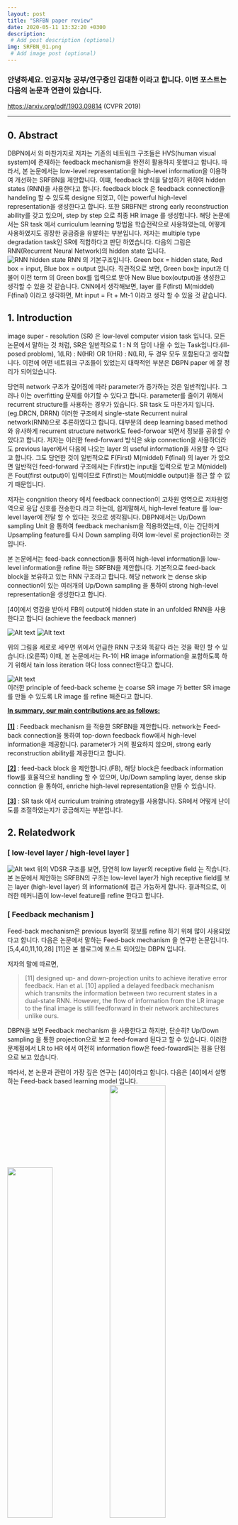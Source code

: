 ```yaml
---
layout: post
title: "SRFBN paper review"
date: 2020-05-11 13:32:20 +0300
description: 
 # Add post description (optional)
img: SRFBN_01.png
 # Add image post (optional)
---
```


### <strong> 안녕하세요. 인공지능 공부/연구중인 김대한 이라고 합니다. 이번 포스트는 다음의 논문과 연관이 있습니다.</strong>
https://arxiv.org/pdf/1903.09814 (CVPR 2019)

<hr>

## 0. Abstract
DBPN에서 와 마찬가지로 저자는 기존의 네트워크 구조들은 HVS(human visual system)에 존재하는 feedback mechanism을 완전히 활용하지 못했다고 합니다. 따라서, 본 논문에서는 low-level representation을 high-level information을 이용하여 개선하는 SRFBN을 제안합니다. 이떄, feedback 방식을 달성하기 위하여 hidden states (RNN)을 사용한다고 합니다. feedback block 은 feedback connection을 handeling 할 수 있도록 designe 되었고, 이는 powerful high-level representation을 생성한다고 합니다. 또한 SRBFN은 strong early reconstruction ability를 갖고 있으며, step by step 으로 최종 HR image 를 생성합니다. 해당 논문에서는 SR task 에서 curriculum learning 방법을 학습전략으로 사용하였는데, 어떻게 사용하였지도 굉장한 궁금증을 유발하는 부분입니다. 저자는 multiple type degradation task인 SR에 적합하다고 판단 하였습니다.
다음의 그림은 RNN(Recurrent Neural Network)의 hidden state 입니다.<br>
![RNN hidden state](/assets/img/SRFBN/SRFBN_02.png)
RNN 의 기본구조입니다. Green box = hidden state, Red box = input, Blue box = output 입니다.
직관적으로 보면, Green box는 input과 더불어 이전 term 의 Green box를 입력으로 받아 New Blue box(output)을 생성한고 생각할 수 있을 것 같습니다. CNN에서 생각해보면, layer 를 F(first) M(middel) F(final) 이라고 생각하면, Mt input = Ft + Mt-1 이라고 생각 할 수 있을 것 같습니다.

## 1. Introduction
image super - resolution (SR) 은 low-level computer vision task 입니다. 모든 논문에서 말하는 것 처럼, SR은 일반적으로 1 : N 의 답이 나올 수 있는 Task입니다.(ill-posed problom), 1(LR) : N(HR) OR 1(HR) : N(LR), 두 경우 모두 포함된다고 생각합니다. 
이전에 어떤 네트워크 구조들이 있었는지 대략적인 부분은 DBPN paper 에 잘 정리가 되어있습니다.

당연히 network 구조가 깊어짐에 따라 parameter가 증가하는 것은 일반적입니다. 그러나 이는 overfitting 문제를 야기할 수 있다고 합니다.
parameter를 줄이기 위해서 recurrent structure를 사용하는 경우가 있습니다. SR task 도 마찬가지 입니다. (eg.DRCN, DRRN) 이러한 구조에서 single-state Recurrent nuiral network(RNN)으로 추론하였다고 합니다. 대부분의 deep learning based method와 유사하게 recurrent structure network도 feed-forwoar 되면서 정보를 공유할 수 있다고 합니다. 저자는 이러한 feed-forward 방식은 skip connection을 사용하더라도 previous layer에서 다음에 나오는 layer 의 useful information을 사용할 수 없다고 합니다. 그도 당연한 것이 일번적으로 F(First) M(middel) F(final) 의 layer 가 있으면 일반적인 feed-forward 구조에서는 F(first)는 input을 입력으로 받고 M(middel)은 Fout(first output)이 입력이므로 F(first)는 Mout(middle output)을 접근 할 수 없기 때문입니다.

저자는 congnition theory 에서 feedback connection이 고차원 영역으로 저차원영역으로 응답 신호를 전송한다.라고 하는데, 쉽게말해서, high-level feature 를 low-level layer에 전달 할 수 있다는 것으로 생각됩니다. DBPN에서는 Up/Down sampling Unit 을 통하여 feedback mechanism을 적용하였는데, 이는 간단하게 Upsampling feature를 다시 Down sampling 하여 low-level 로 projection하는 것입니다.

본 논문에서는 feed-back connection을 통하여 high-level information을 low-level information을 refine 하는 SRFBN을 제안합니다. 기본적으로 feed-back block을 보유하고 있는 RNN 구조라고 합니다. 해당 network 는 dense skip connection이 있는 여러개의 Up/Down sampling 을 통하여 strong high-level representation을 생성한다고 합니다.

[40]에서 영감을 받아서 FB의 output에 hidden state in an unfolded RNN을 사용한다고 합니다 (achieve the feedback manner)

![Alt text](../assets/img/SRFBN/SRFBN_03.png)
![Alt text](../assets/img/SRFBN/SRFBN_04.png)

위의 그림을 세로로 세우면 위에서 언급한 RNN 구조와 똑같다 라는 것을 확인 할 수 있습니다.(오른쪽) 이때, 본 논문에서는 Ft-1이 HR image information을 포함하도록 하기 위해서 tain loss iteration 마다 loss connect한다고 합니다.

![Alt text](../assets/img/SRFBN_01.png)<br>
이러한 principle of feed-back scheme 는 coarse SR image 가 better SR image 를 만들 수 있도록  LR image 를 refine 해준다고 합니다.

**<u>In summary, our main contributions are as follows:</u>**<br><br>
**<u>[1]</u>** : Feedback mechanism 을 적용한 SRFBN을 제안합니다. network는 Feed-back connection을 통하여 top-down feedback flow에서 high-level information을 제공합니다. parameter가 거의 필요하지 않으며, strong early reconstruction ability를 제공한다고 합니다.<br>

**<u>[2]</u>** : feed-back block 을 제안합니다.(FB), 해당 block은 feedback information flow를 효율적으로 
handling 할 수 있으며, Up/Down sampling layer, dense skip connction 을 통하여, enriche high-level representation을 만들 수 있습니다. <br>

**<u>[3]</u>** : SR task 에서 curriculum training strategy를 사용합니다. SR에서 어떻게 난이도를 조절하였는지가 궁금해지는 부분입니다.

## 2. Relatedwork

### [ low-level layer / high-level layer ]
![Alt text](../assets/img/SRFBN/SRFBN_05.png)
위의 VDSR 구조를 보면, 당연히 low layer의 receptive field 는 작습니다. 본 논문에서 제안하는 SRFBN의 구조는 low-level layer가 high receptive field를 보는 layer (high-level layer) 의 information에 접근 가능하게 합니다. 결과적으로, 이러한 메커니즘이 low-level feature를 refine 한다고 합니다.

### [ Feedback mechanism ]
Feed-back mechanism은 previous layer의 정보를 refine 하기 위해 많이 사용되었다고 합니다. 다음은 논문에서 말하는 Feed-back mechanism 을 연구한 논문입니다. [5,4,40,11,10,28] [11]은 본 블로그에 포스트 되어있는 DBPN 입니다.

저자의 말에 따르면, 
<blockquote> [11] designed up- and down-projection units to achieve iterative error feedback. Han et al. [10] applied a delayed feedback mechanism which transmits the information between two recurrent states in a dual-state RNN. However, the flow of information from the LR image to the final image is still feedforward in their network architectures unlike ours. </blockquote>
DBPN을 보면 Feedback mechanism 을 사용한다고 하지만, 단순히? Up/Down sampling 을 통한 projection으로 보고 feed-foward 된다고 할 수 있습니다. 이러한 문제점에서 LR to HR 에서 여전히 information flow은 feed-foward되는 점을 단점으로 보고 있습니다.

따라서, 본 논문과 관련이 가장 깊은 연구는 [40]이라고 합니다. 다음은 [40]에서 설명하는 Feed-back based learning model 입니다.
<img src="../assets/img/SRFBN/SRFBN_06.png" width="45%" height ="45%">
<img src="../assets/img/SRFBN/SRFBN_07.png" width="50%" height ="50%"><br>

저자는 상단우측 그림에 표시된 ConvLSTM을 사용하지만, SRFBN의 module(Feedback block(FB)) 로써 정교하게 설계하겠다고 합니다. 뒤에서 살펴보겠지만, ConvLSTM보다 SR에 적합하다는 것을 실험적으로 증명한다고 합니다.

### [ Curriculum learning ]
<img src="../assets/img/SRFBN/SRFBN_08.png" width="80%" height ="80%"><br>
위의 그림으로 직관적으로 보자면, 학습대상의 난이도를 점점 높여간다는 것이 Curriculum learning의 기초입니다. 그림은 shapre recognition인데, 쉬운 sample 로는 정확한 원, 정사각형을 사용하고, hard 한 샘플로는 직사각형,타원을 사용합니다.
해당 논문에서는 non-convex에서 질좋은 local-minima를 찾기 위한 방법으로 소개 되고 있고, 이는 빠른 converge speed와 안정성의 이점을 가져온다고 볼 수 있을 것 같습니다. 특히, SR은 학습이 불안정한 Task 중에 하나이며, Adam optimizer를 사용하는게 대부분입니다. 이런점에서 curriculum learning이 SR domain에 적합하다고 볼 수 있다고 생각됩니다.

이와 같은 학습전략을 SR Task 에 적용한다고 합니다. Curriculum learning 에서는 쉬운 sample 을 정의하는 방법으로 2가지를 제시한 것으로 알고 있습니다. (1) 노이즈의 개수로 판단. (2) 가우시안 분포의 바운더리에서 margin 거리를 사용하는 것입니다. margin 거리가 가까울 수록 쉽고, margin 거리가 멀수록 어렵다고 합니다.

SR task 에서는 LR -> HR 로 non-linear mapping하는 것인데, HR에 noise가 있다던지 뭔가 LR하고 조금이라도 비슷해지면 당연히 easy sample 이 될 것이라고 생각합니다. 본 논문에서도 easy sample 로 HR(noise)을 사용했다고 합니다.

## 3. FeedBack Network for Image SR
Two requirements are contained in a feedback system : <br>
**<u>(1) iterativeness</u>** <br>
**<u>(2) rerouting the output of the system to correct the input in each loop</u>**
<br>
이러한, iterative cause-and-effect process 는 논문의 principle of feedback scheme 을 achieve 하는데 도움을 준다고 합니다. 논문의 feed-back scheme 를 achieve 하는데 필요한 <u>세 가지 부분</u>이 있는데, 다음과 같습니다.<br>

**<u> (1) tying the loss at each iteration (to force the network to reconstruct an SR image at each iteration and thus allow the hidden state to carry a notion of high-level information) </u>** <br>
**<u> (2) using recurrent structure (to achieve iterative process)</u>**<br>
**<u> (3) providing an LR input at each iteration (to ensure the availability of low-level information, which is needed to be refined) </u>** <br>

여기서 보면, *loss tying, *recurrent structure, *providing LR input 이 눈에 띄는데, 이는 쉽게말해서, 논문에서 제안한 네트워크가 SR task에서 잘 작동할 수 있도록 하기 위해서 필요한 부분을 나열한 것입니다.<br>
(1)loss typing 은 Hidden state를 H라고 하면, Ht-1이 온전히 Ht-1 information을 low-level feature로 전달하려면 그 부분에서 loss를 묶어 weight가 갱신되지 않게 해야 한다. 로 이해 될 수 있을 것같습니다.( 저의 관점에서 보이는 것은 그렇습니다.)<br>
(2)저자는 논문에서 RNN의 직관에 동의하는 것으로 보아 사용하는 것이 당연해 보입니다. 또한, 논문에서 제안하는 feed-back mechansim을 달성하기 위한 방법입니다.<br>
(3) iteration 마다 LR input을 providing 하는데, 이는 LR에 대한 정보를 잃지 않으면서, refine된 것들을 전달하기 위함으로 보여집니다.<br>

### [ Network structure ]

![Alt text](../assets/img/SRFBN/SRFBN_10.png)<br>

앞전에 봤던 그림입니다. 구조를 보시면, t=1 ~ t=T까지 반복할 수 있습니다. 바로 전 확인한 것과 같이 loss tying으로 온전한 hidden state를 전달한다고 합니다. 그냥 간단하게, t=1에서 output을 그대로 t=2로 전달하기 위해서 loss tying 하는 것이라고 생각하시면 될 것 같습니다. 저자는 network를 three part로 나누었습니다.<br>
**<u>(part 01) LRFB</u>** <br>
![Alt text](../assets/img/SRFBN/SRFBN_11.png)<br>

**<u>(part 02) FB</u>** <br>
![Alt text](../assets/img/SRFBN/SRFBN_12.png)<br>

**<u>(part 03) RB</u>** <br>
![Alt text](../assets/img/SRFBN/SRFBN_13.png)<br>
![Alt text](../assets/img/SRFBN/SRFBN_14.png)<br>

수식이 너무나 간단하고 그림과 같이 본다면 직관적으로 보이기 때문에 어려움은 없는 것 같습니다. LR image residual 에서는 bilinear upsample kernel 을 사용했다고 합니다. 이전에 저자가 설명한 대로 LR input의 information을 넘겨주기 위해 residual 을 사용한다고 하였으므로 Deconv를 사용하지 않은 이유가 설명이 되는 것 같습니다.


### [ Feedback block(FB) ]

![Alt text](../assets/img/SRFBN/SRFBN_15.png)<br>

Feedback block(FB) 에는 G projection group sequence 를 포함하며, 사이사이에 dense skip connection 이 포함되어 있습니다. G projection group 에는 Up/Down sampling 이 포함되어 있다고 합니다.<br>

위의 FB에서 이전 출력과 현재 입력은 concat 됩니다. concat 후 Conv(1,m)을 이용하여 이전 출력과 현재 입력을 refine 합니다.
이는 수식적으로 다음과 같고 나머지 수식들도 그림과 함께 보면 이해하기 편할 것 같습니다.<br>
![Alt text](../assets/img/SRFBN/SRFBN_16.png)<br>
![Alt text](../assets/img/SRFBN/SRFBN_17.png)<br>
![Alt text](../assets/img/SRFBN/SRFBN_18.png)<br>
![Alt text](../assets/img/SRFBN/SRFBN_19.png)<br>

결과적으로 output은 바로 위의 그림과 같은데, 논문에서는 feature fusion이라고 표현하고 있습니다. 쉽게 말해서, HR space 는 HR space 끼리, LR space 는 LR space 끼리 연산을 하겠다는 것으로 볼 수 있을 것 같습니다.

### [ Curriculum learning strategy ]

loss 는 다음과 같이 L1 loss 에 curriculum learning을 사용한 것으로 보여집니다.
detail 한 정보는 논문에서 확인하시기 바랍니다.

![Alt text](/assets/img/SRFBN/SRFBN_09.png)<br>

### [ Implementation details ]

실제 implementated code 가 있긴하지만, 직접 해보실 분들은 참고하시면 될 것 같습니다.<br>
(1) activation fuction = PReLU <br>
(2) scale factor 2 : Conv(k,m)  Deconv(k,m) --> k=6 (stride=2, padding=2)<br>
(3) scale factor 3 : Conv(k,m)  Deconv(k,m) --> k=7 (stride=3, padding=2)<br>
(4) scale factor 4 : Conv(k,m)  Deconv(k,m) --> k=8 (stride=4, padding=2)<br>


## 4. Experimental Result

### [ Experiment preveiw ]

training dataset = DIV2K, Flicker2K <br>
benchmark = Set5, Set14, B100, Urban100, Manga109<br>
이전 network와 동등비교 하기 위하여 Y(luminance) channel 에서 만 evaluation 합니다. <br>

Degradation models : BD / DN 에서의 evaluation도 진행합니다.<br>
BD : HR image --> + Gaussian blur(7x7) --> + downsampling<br>
DN : HR image --> + downsampling --> + Gaussian noise(30 level)<br>

input patch size 는 다음과 같습니다. patch size 를 왜 아래와 같이 설정하였는지는 설명이 되어 있지않은데, 아무래도 patch size 또한 hyperparameter 로써 찾은 것으로 생각됩니다.<br>
![Alt text](/assets/img/SRFBN/SRFBN_20.png)<br>

### [ Experimente T,G]

![Alt text](/assets/img/SRFBN/SRFBN_21.png)<br>

위의 실험은 T,G 의 관계성을 파악하기 위해서 하였습니다. 결과적으로 반복횟수(T)와 projection group (G)는 많을 수록 좋다. 가 결론입니다. 그러나, T의 상승에 따른 성능변화가 G의 상승에 따른 성능변화보다 뚜렷한 것으로 보아 반복횟수(T)가 성능에 더 많은 영향을 미치는 것으로 볼 수 있을 것 같습니다.

### [ Experimente Feed-forward/ Feed-back ]

![Alt text](/assets/img/SRFBN/SRFBN_22.png)<br>
![Alt text](/assets/img/SRFBN/SRFBN_23.png)<br>

본 논문에서 제안한 방식에서, loss disconnecting (all iteration except the last one) 하는 것으로 feed-back --> feed-forward 하여 실험하였다고 합니다.<br>
Table 2에 SRFBN-L-FF 가 그에 해당하는 것이고, SRFBN-L은 논문에서 제안한 방식입니다. Table2와 Figure5에서는 four iteration으로 4개의 intermediate output을 생성하고 해당 output의 PSNR을 계산하는 방식으로 실험하였습니다.
결과적으로 모든 layer에서 feed-forward 보다 나은 PSNR값을 보여 줬으며, 여기서 주목할 점은 low-level 로 갈수록 성능 향상폭이 크다는 것입니다. 즉, 논문에서 말하고자 하는 low-level feature를 더 잘 생성한다. 라는 것을 증명하는 부분으로 볼 수 있습니다. 또한, feed-back feature map 에는 feed-forward 보다 negative value 가 많은 것으로 보아 input image의 area를 smooth 하게 하는 효과가 있다고 합니다.

### [ Experimente Curriculum learning ]

![Alt text](/assets/img/SRFBN/SRFBN_24.png)<br>

BD의 경우 Gaussian blurred HR image as (intermediate) ground truth로 주었다고 합니다. 이는 early iteration에 사용하고 latter iteration에는 Original HR image 를 ground thrth 로 주었다고 합니다.<br>
DN의 경우 first two iteration 에는 noisy HR image 를 주었고, last two iteration에는 HR(without noise)을 주었다고 합니다. <br>
실험결과에서 볼 수 있듯이, BI degradation model 을 pretrain으로 한 것이 더 성능이 좋은 것을 확인 하였다고 합니다.
BI degradation을 일반적으로 bicubic 된 LR image로 training된 것을 말하는 것으로 알고 있습니다.

### [ Experimente benchmark ]
![Alt text](/assets/img/SRFBN/SRFBN_25.png)<br>

실험도 굉장히 많고 분석도 잘된 것 같은 논문이라는 개인적인 생각입니다. 면밀히 따져보면 왜??라는 질문이 나올 수 있는 부분이 있을것 같은데, 필요할 때 저도 다시 읽어야겠습니다.
포스팅된 모든 논문 리뷰는 어디까지나 저의 관점에서 보는 부분도 있고, 제 insight가 부족해서 잘못이해한 부분이 있을 수 있는데, 그런부분에서 코멘트 남겨주시면 좋겠습니다.

[SRFBN] : https://github.com/Paper99/SRFBN_CVPR19 "Includes implementation of DBPN"

